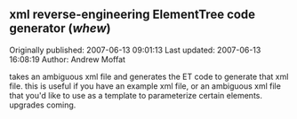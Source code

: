 ## xml reverse-engineering ElementTree code generator (*whew*)

Originally published: 2007-06-13 09:01:13
Last updated: 2007-06-13 16:08:19
Author: Andrew Moffat

takes an ambiguous xml file and generates the ET code to generate that xml file.  this is useful if you have an example xml file, or an ambiguous xml file that you'd like to use as a template to parameterize certain elements.  upgrades coming.